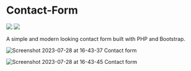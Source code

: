 # Contact-Form

<img src="https://img.shields.io/badge/PHP 🐘 -purple"> <img src="https://img.shields.io/badge/Contact Form 📧 -purple">

A simple and modern looking contact form built with PHP and Bootstrap.

![Screenshot 2023-07-28 at 16-43-37 Contact form](https://github.com/retr080s/Contact-Form/assets/84463361/5426c9a6-7749-4d48-a9ca-63b379f8bfb5)

![Screenshot 2023-07-28 at 16-43-45 Contact form](https://github.com/retr080s/Contact-Form/assets/84463361/08cea1ee-bd59-47ef-996b-3986ae99a0dd)
